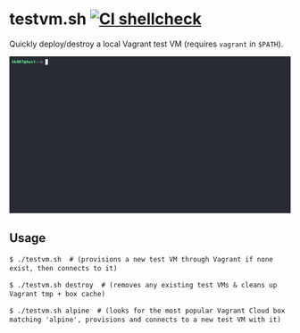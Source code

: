 # testvm.sh [![CI shellcheck](https://github.com/hk0O7/testvm/actions/workflows/ci-shellcheck.yml/badge.svg)](https://github.com/hk0O7/testvm/actions/workflows/ci-shellcheck.yml)
Quickly deploy/destroy a local Vagrant test VM (requires `vagrant` in `$PATH`).  

![](showcase.gif)

## Usage
```
$ ./testvm.sh  # (provisions a new test VM through Vagrant if none exist, then connects to it)
```
```
$ ./testvm.sh destroy  # (removes any existing test VMs & cleans up Vagrant tmp + box cache)
```
```
$ ./testvm.sh alpine  # (looks for the most popular Vagrant Cloud box matching 'alpine', provisions and connects to a new test VM with it)
```
